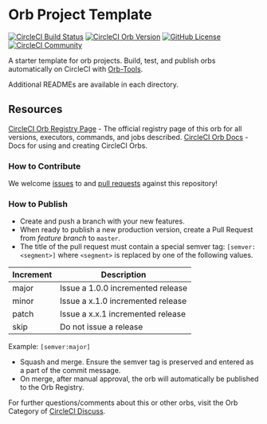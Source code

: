 # Orb Project Template

[![CircleCI Build Status](https://circleci.com/gh/bitcartcc/bitcartcc-orb.svg?style=shield "CircleCI Build Status")](https://circleci.com/gh/bitcartcc/bitcartcc-orb) [![CircleCI Orb Version](https://badges.circleci.com/orbs/bitcartcc/bitcartcc-shared.svg)](https://circleci.com/orbs/registry/orb/bitcartcc/bitcartcc-shared) [![GitHub License](https://img.shields.io/badge/license-MIT-lightgrey.svg)](https://raw.githubusercontent.com/bitcartcc/bitcartcc-orb/master/LICENSE) [![CircleCI Community](https://img.shields.io/badge/community-CircleCI%20Discuss-343434.svg)](https://discuss.circleci.com/c/ecosystem/orbs)

A starter template for orb projects. Build, test, and publish orbs automatically on CircleCI with [Orb-Tools](https://circleci.com/orbs/registry/orb/circleci/orb-tools).

Additional READMEs are available in each directory.

## Resources

[CircleCI Orb Registry Page](https://circleci.com/orbs/registry/orb/bitcartcc/bitcartcc-orb) - The official registry page of this orb for all versions, executors, commands, and jobs described.
[CircleCI Orb Docs](https://circleci.com/docs/2.0/orb-intro/#section=configuration) - Docs for using and creating CircleCI Orbs.

### How to Contribute

We welcome [issues](https://github.com/bitcartcc/bitcartcc-orb/issues) to and [pull requests](https://github.com/bitcartcc/bitcartcc-orb/pulls) against this repository!

### How to Publish

- Create and push a branch with your new features.
- When ready to publish a new production version, create a Pull Request from _feature branch_ to `master`.
- The title of the pull request must contain a special semver tag: `[semver:<segment>]` where `<segment>` is replaced by one of the following values.

| Increment | Description                       |
| --------- | --------------------------------- |
| major     | Issue a 1.0.0 incremented release |
| minor     | Issue a x.1.0 incremented release |
| patch     | Issue a x.x.1 incremented release |
| skip      | Do not issue a release            |

Example: `[semver:major]`

- Squash and merge. Ensure the semver tag is preserved and entered as a part of the commit message.
- On merge, after manual approval, the orb will automatically be published to the Orb Registry.

For further questions/comments about this or other orbs, visit the Orb Category of [CircleCI Discuss](https://discuss.circleci.com/c/orbs).
